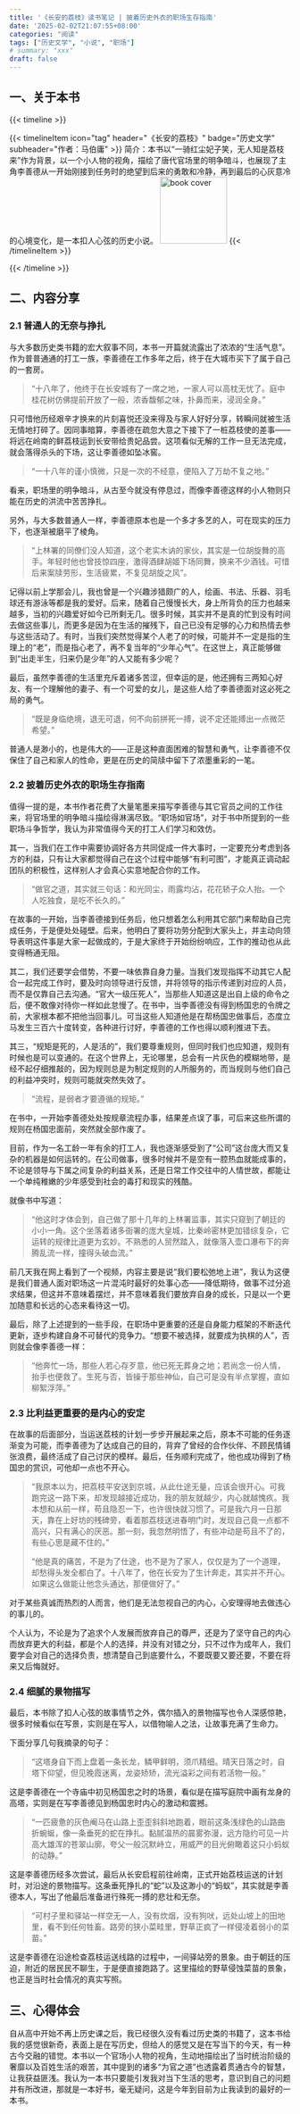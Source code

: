 ```yaml
---
title: '《长安的荔枝》读书笔记 | 披着历史外衣的职场生存指南'
date: '2025-02-02T21:07:55+08:00'
categories: "阅读"
tags: ["历史文学", "小说", "职场"]
# summary: "xxx"
draft: false
---
```


## 一、关于本书

{{< timeline >}}

{{< timelineItem icon="tag" header="《长安的荔枝》" badge="历史文学" subheader="作者：马伯庸" >}}
简介：本书以“一骑红尘妃子笑，无人知是荔枝来”作为背景，以一个小人物的视角，描绘了唐代官场里的明争暗斗，也展现了主角李善德从一开始刚接到任务时的绝望到后来的勇敢和冷静，再到最后的心灰意冷的心境变化，是一本扣人心弦的历史小说。
<img src="./cover.jpg" width="120" alt="book cover">
{{< /timelineItem >}}

{{< /timeline >}}

## 二、内容分享

### 2.1 普通人的无奈与挣扎

与大多数历史类书籍的宏大叙事不同，本书一开篇就流露出了浓浓的“生活气息”。作为普普通通的打工一族，李善德在工作多年之后，终于在大城市买下了属于自己的一套房。

> “十八年了，他终于在长安城有了一席之地，一家人可以高枕无忧了。庭中桂花树仿佛提前开放了一般，浓香馥郁之味，扑鼻而来，浸润全身。”

只可惜他历经艰辛才换来的片刻喜悦还没来得及与家人好好分享，转瞬间就被生活无情地打碎了。因同事暗算，李善德在疏忽大意之下接下了一桩荔枝使的差事——将远在岭南的鲜荔枝运到长安带给贵妃品尝。这项看似无解的工作一旦无法完成，就会落得杀头的下场，这让李善德如坠冰窖。

> “一十八年的谨小慎微，只是一次的不经意，便陷入了万劫不复之地。”

看来，职场里的明争暗斗，从古至今就没有停息过，而像李善德这样的小人物则只能在历史的洪流中苦苦挣扎。

另外，与大多数普通人一样，李善德原本也是一个多才多艺的人，可在现实的压力下，也逐渐被磨平了棱角。

> “上林署的同僚们没人知道，这个老实木讷的家伙，其实是一位胡旋舞的高手。年轻时他也曾技惊四座，激得酒肆胡姬下场同舞，换来不少酒钱。可惜后来案牍劳形，生活疲累，不复见胡旋之风”。

记得以前上学那会儿，我也曾是一个兴趣涉猎颇广的人，绘画、书法、乐器、羽毛球还有游泳等都是我的爱好。后来，随着自己慢慢长大，身上所背负的压力也越来越多，当初的兴趣爱好如今已所剩无几。很多时候，其实并不是真的忙到没有时间去做这些事儿，而更多是因为在生活的摧残下，自己已没有足够的心力和热情去参与这些活动了。有时，当我们突然觉得某个人老了的时候，可能并不一定是指的生理上的“老”，而是指心老了，再不复当年的“少年心气”。在这世上，真正能够做到“出走半生，归来仍是少年”的人又能有多少呢？

最后，虽然李善德的生活里充斥着诸多苦涩，但幸运的是，他还拥有三两知心好友、有一个理解他的妻子、有一个可爱的女儿，是这些人给了李善德面对这必死之局的勇气。

> “既是身临绝境，退无可退，何不向前拼死一搏，说不定还能搏出一点微茫希望。”

普通人是渺小的，也是伟大的——正是这种直面困难的智慧和勇气，让李善德不仅保住了自己和家人的性命，更是在历史的简牍中留下了浓墨重彩的一笔。

### 2.2 披着历史外衣的职场生存指南

值得一提的是，本书作者花费了大量笔墨来描写李善德与其它官员之间的工作往来，将官场里的明争暗斗描绘得淋漓尽致。“职场如官场”，对于书中所提到的一些职场斗争哲学，我认为非常值得今天的打工人们学习和效仿。

其一，当我们在工作中需要协调好各方共同促成一件大事时，一定要充分考虑到各方的利益，只有让大家都觉得自己在这个过程中能够“有利可图”，才能真正调动起团队的积极性，这样别人才会真心实意地配合你的工作。

> “做官之道，其实就三句话：和光同尘，雨露均沾，花花轿子众人抬。一个人吃独食，是吃不长久的。”

在故事的一开始，当李善德接到任务后，他只想着怎么利用其它部门来帮助自己完成任务，于是便处处碰壁。后来，他明白了要将功劳分配到大家头上，并主动向领导表明这件事是大家一起做成的，于是大家终于开始纷纷响应，工作的推动也从此变得畅通无阻。

其二，我们还要学会借势，不要一味依靠自身力量。当我们发现指挥不动其它人配合一起完成工作时，要及时向领导进行反馈，并将领导的指示传递到对应的人员，而不是仅靠自己去沟通。“官大一级压死人”，当那些人知道这是出自上级的命令之后，便不敢像对待你一样如此怠慢了。在书中，当李善德没有得到杨国忠的令牌之前，大家根本都不把他当回事儿。可当这些人知道他是在帮杨国忠做事后，态度立马发生三百六十度转变，各种进行讨好，李善德的工作也得以顺利推进下去。

其三，“规矩是死的，人是活的”，我们要尊重规则，但同时我们也应知道，规则有时候也是可以变通的。在这个世界上，无论哪里，总会有一片灰色的模糊地带，是经不起仔细推敲的，因为规则总是为制定规则的人所服务的，而当规则与他们自己的利益冲突时，规则可能就突然失效了。

> “流程，是弱者才要遵循的规矩。”

在书中，一开始李善德处处按规章流程办事，结果差点误了事，可后来这些所谓的规则在杨国忠面前，突然就全部作废了。

目前，作为一名工龄一年有余的打工人，我也逐渐感受到了“公司”这台庞大而又复杂的机器是如何运转的。在公司做事，很多时候并不是空有一腔热血就能成事的，不论是领导与下属之间复杂的利益关系，还是日常工作交往中的人情世故，都能让一个单纯稚嫩的少年感受到社会的毒打和现实的残酷。

就像书中写道：

> “他这时才体会到，自己做了那十几年的上林署监事，其实只窥到了朝廷的小小一角。这个坐落着诸多衙署的庞大皇城，比秦岭密林更加错综复杂，它运转的规律比道更为玄妙。不熟悉的人贸然踏入，就像落入壶口瀑布下的奔腾乱流一样，撞得头破血流。”

前几天我在网上看到了一个视频，内容主要是说“我们要松弛地上进”，我认为这便是我们普通人面对职场这一片混沌时最好的处事心态——降低期待，做事不过分追求结果，但这并不意味着摆烂，并不意味着我们要放弃自身的成长，只是以一个更加随意和长远的心态来看待这一切。

最后，除了上述提到的一些手段，在职场中更重要的还是自身能力框架的不断迭代更新，逐步构建自身不可替代的竞争力。“想要不被选择，就要成为执棋的人”，否则就会像李善德一样：

> “他奔忙一场，那些人若心存歹意，他已死无葬身之地；若尚念一份人情，抬手也便救了。生死与否，皆操于那些神仙，自己可是没有半点掌握，直如柳絮浮萍。”

### 2.3 比利益更重要的是内心的安定

在故事的后面部分，当运送荔枝的计划一步步开展起来之后，原本不可能的任务逐渐变为可能，而李善德为了达成自己的目的，背弃了曾经的合作伙伴、不顾民情铺张浪费，最终活成了自己讨厌的模样。最后，任务顺利完成了，他也成功得到了杨国忠的赏识，可他却一点也不开心。

> “我原本以为，把荔枝平安送到京城，从此仕途无量，应该会很开心。可我跑完这一路下来，却发现越接近成功，我的朋友就越少，内心就越愧疚。我本想和从前一样，苟且隐忍一下，也许很快就习惯了。可是我六月一日那天，靠在上好坊的残碑旁，看着那荔枝送进春明门时，发现自己竟一点都不高兴，只有满心的厌恶。那一刻，我忽然明悟了，有些冲动是苟且不了的，有些心思是藏不住的。”
>
> “他是真的痛苦，不是为了仕途，也不是为了家人，仅仅是为了一个道理，却愁得头发全都白了。十八年了，他在长安为了生计奔走，其实并不开心。如果这么做能让他念头通达，那便做好了。”

对于某些真诚而热烈的人而言，他们是无法忽视自己的内心，心安理得地去做违心的事儿的。

个人认为，不论是为了追求个人发展而放弃自己的尊严，还是为了坚守自己的内心而放弃更大的利益，都是个人的选择，并没有对错之分，只不过作为成年人，我们要学会对自己的选择负责，想清楚自己到底要什么，不要既要又要还要，不要在将来又后悔就好。

### 2.4 细腻的景物描写

最后，本书除了扣人心弦的故事情节之外，偶尔插入的景物描写也令人深感惊艳，很多时候看似在写景，实则是在写人，以借物喻人之法，让故事充满了生命力。

下面分享几句我摘录的句子：

> “这塔身自下而上盘着一条长龙，鳞甲鲜明，须爪精细。晴天日落之时，自塔下仰望，但见晚霞迷离，龙姿矫矫，流光溢彩之间有若活物一般。”

这是李善德在一个寺庙中初见杨国忠之时的场景，看似是在描写庭院中画有龙身的高塔，实则是在写李善德见到杨国忠时内心的激动和震撼。

> “一匹疲惫的灰色阉马在山路上歪歪斜斜地跑着，眼前这条浅绿色的山路曲折蜿蜒，像一条垂死的蛇在挣扎。黏腻温热的晨雾弥漫，远方隐约可见一片高大雄浑的苍翠山廓，夸父一般沉默峙立，用威严的目光俯瞰着这只小蚂蚁的动静。”

这是李善德历经多次尝试，最后从长安启程前往岭南，正式开始荔枝运送的计划时，对沿途的景物描写。这条垂死挣扎的“蛇”以及这渺小的“蚂蚁”，其实就是李善德本人，写出了他最后准备进行殊死一搏的悲壮和无奈。

> “可村子里和驿站一样空无一人，没有炊烟，没有狗吠，远处山坡上的田地里，看不到任何牲畜。路旁的狭小菜畦里，野草正疯了一样侵凌着弱小的菜苗。”

这是李善德在沿途检查荔枝运送线路的过程中，一间驿站旁的景象。由于朝廷的压迫，附近的居民民不聊生，于是便直接跑路了。这里描绘的野草侵蚀菜苗的景象，也正是当时社会情况的真实写照。

## 三、心得体会

自从高中开始不再上历史课之后，我已经很久没有看过历史类的书籍了，这本书给我的感觉很新奇，表面上是在写历史，但给人的感觉又是在写当下的今天，有一种古今交融的错觉。本书以一个官场小人物的视角，生动地描绘出了当时统治阶级的奢靡以及百姓生活的艰苦，其中提到的诸多“为官之道”也透露着贯通古今的智慧，让我获益匪浅。我认为一本书只要能引发我对当下生活的思考，意识到自己的问题并有所改进，那就是一本好书，毫无疑问，这是今年到目前为止我读到的最好的一本书。
